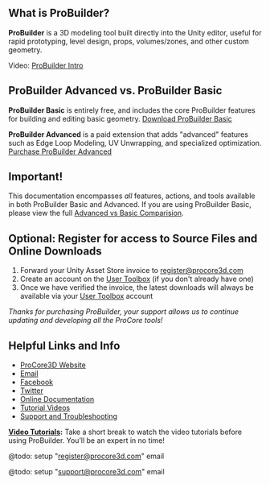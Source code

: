 ﻿
## What is ProBuilder?

**ProBuilder** is a 3D modeling tool built directly into the Unity editor, useful for rapid prototyping, level design, props, volumes/zones, and other custom geometry.

Video: [ProBuilder Intro](http://www.youtube.com/watch?v=Nomx1LNk7r8)

## ProBuilder Advanced vs. ProBuilder Basic

**ProBuilder Basic** is entirely free, and includes the core ProBuilder features for building and editing basic geometry. [Download ProBuilder Basic](http://u3d.as/62y)

**ProBuilder Advanced** is a paid extension that adds "advanced" features such as Edge Loop Modeling, UV Unwrapping, and specialized optimization. [Purchase ProBuilder Advanced](http://u3d.as/30b)

<div class="alert-box warning">
<h2>Important!</h2>
This documentation encompasses <i>all</i> features, actions, and tools available in both ProBuilder Basic and Advanced. If you are using ProBuilder Basic, please view the full <a href="@todo">Advanced vs Basic Comparision</a>.
</div>

## Optional: Register for access to Source Files and Online Downloads

1. Forward your Unity Asset Store invoice to [register@procore3d.com](mailto:register@procore3d.com)
2. Create an account on the [User Toolbox](http://www.procore3d.com/usertoolbox) (if you don't already have one)
3. Once we have verified the invoice, the latest downloads will always be available via your [User Toolbox](http://www.procore3d.com/usertoolbox) account

*Thanks for purchasing ProBuilder, your support allows us to continue updating and developing all the ProCore tools!*

## Helpful Links and Info

- [ProCore3D Website](http://www.procore3d.com)
- [Email](mailto:contact@procore3d.com)  
- [Facebook](http://www.facebook.com/probuilder3d)  
- [Twitter](http://www.twitter.com/probuilder3d) 
- [Online Documentation](http://www.procore3d.com/docs/probuilder)
- [Tutorial Videos](http://www.procore3d.com/videos)
- [Support and Troubleshooting](http://www.procore3d.com/forum)


**[Video Tutorials](http://www.procore3d.com/probuilder):** Take a short break to watch the video tutorials before using ProBuilder.  You’ll be an expert in no time!

@todo: setup "register@procore3d.com" email

@todo: setup "support@procore3d.com" email
